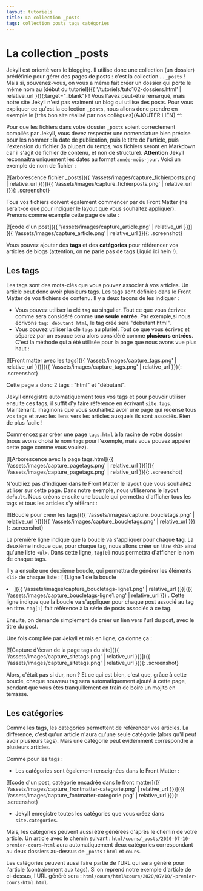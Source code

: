 ```yaml
---
layout: tutoriels
title: La collection _posts
tags: collection posts tags catégories
---
```




# La collection _posts
Jekyll est orienté vers le blogging. Il utilise donc une collection (un dossier) prédéfinie pour gérer des pages de posts : c'est la collection ... `_posts` ! Mais si, souvenez-vous, on vous a même fait créer un dossier qui porte le même nom au [début du tutoriel]({{ '/tutoriels/tuto102-dossiers.html' | relative_url }}){:target="_blank"} ! Vous l'avez peut-être remarqué, mais notre site Jekyll n'est pas vraiment un blog qui utilise des posts. Pour vous expliquer ce qu'est la collection `_posts`, nous allons donc prendre en exemple le [très bon site réalisé par nos collègues](AJOUTER LIEN) ^^. 

Pour que les fichiers dans votre dossier `_posts` soient correctement compilés par Jekyll, vous devez respecter une nomenclature bien précise pour les nommer : la date de publication, puis le titre de l'article, puis l'extension du fichier (la plupart du temps, vos fichiers seront en Markdown car il s'agit de fichier de contenu, et non de structure). **Attention** Jekyll reconnaîtra uniquement les dates au format `année-mois-jour`. Voici un exemple de nom de fichier :

[![arborescence fichier _posts]({{ '/assets/images/capture_fichierposts.png' | relative_url }})]({{ '/assets/images/capture_fichierposts.png' | relative_url }}){: .screenshot}

Tous vos fichiers doivent également commencer par du Front Matter (ne serait-ce que pour indiquer le layout que vous souhaitez appliquer). Prenons comme exemple cette page de site :

[![code d'un post]({{ '/assets/images/capture_article.png' | relative_url }})]({{ '/assets/images/capture_article.png' | relative_url }}){: .screenshot}

Vous pouvez ajouter des **tags** et des **catégories** pour référencer vos articles de blogs (attention, on ne parle pas de tags Liquid ici hein !).

## Les tags

Les tags sont des mots-clés que vous pouvez associer à vos articles. Un article peut donc avoir plusieurs tags. 
Les tags sont définies dans le Front Matter de vos fichiers de contenu. Il y a deux façons de les indiquer :
- Vous pouvez utiliser la clé `tag`  au singulier. Tout ce que vous écrivez comme sera considéré comme **une seule entrée**. Par exemple,si nous écrivons `tag: débutant html`, le tag créé sera "débutant html". 
- Vous pouvez utiliser  la clé `tags` au pluriel. Tout ce que vous écrivez et séparez par un espace sera alors considéré comme **plusieurs entrées**. C'est la méthode qui a été utilisée pour la page que nous avons vue plus haut :

[![Front matter avec les tags]({{ '/assets/images/capture_tags.png' | relative_url }})]({{ '/assets/images/capture_tags.png' | relative_url }}){: .screenshot}

Cette page a donc 2 tags : "html" et "débutant".

Jekyll enregistre automatiquement tous vos tags et pour pouvoir utiliser ensuite ces tags, il suffit d'y faire référence en écrivant `site.tags`. 
Maintenant, imaginons que vous souhaitiez avoir une page qui recense tous vos tags et avec les liens vers les articles auxquels ils sont associés. Rien de plus facile !

Commencez par créer une page `tags.html` à la racine de votre dossier (nous avons choisi le nom `tags` pour l'exemple, mais vous pouvez appeler cette page comme vous voulez).

[![Arborescence avec la page tags.html]({{ '/assets/images/capture_pagetags.png' | relative_url }})]({{ '/assets/images/capture_pagetags.png' | relative_url }}){: .screenshot}

N'oubliez pas d'indiquer dans le Front Matter le layout que vous souhaitez utiliser sur cette page. Dans notre exemple, nous utiliserons le layout `default`.
Nous créons ensuite une boucle qui permettra d'afficher tous les tags et tous les articles s'y référant :

[![Boucle pour créer les tags]({{ '/assets/images/capture_boucletags.png' | relative_url }})]({{ '/assets/images/capture_boucletags.png' | relative_url }}){: .screenshot}

La première ligne indique que la boucle va s'appliquer pour chaque **tag**. 
La deuxième indique que, pour chaque tag, nous allons créer un titre `<h3>` ainsi qu'une liste `<ul>`. Dans cette ligne, `tag[0]` nous permettra d'afficher le nom de chaque tags.

Il y a ensuite une deuxième boucle, qui permettra de générer les éléments `<li>` de chaque liste : [![Ligne 1 de la boucle <li>]({{ '/assets/images/capture_boucletags-ligne1.png' | relative_url }})]({{ '/assets/images/capture_boucletags-ligne1.png' | relative_url }}) . Cette ligne indique que la boucle va s'appliquer pour chaque post associé au tag en titre.  `tag[1]` fait référence à la série de posts associés à ce tag.

Ensuite, on demande simplement de créer un lien vers l'url du post, avec le titre du post. 

Une fois compilée par Jekyll et mis en ligne, ça donne ça :

[![Capture d'écran de la page tags du site]({{ '/assets/images/capture_sitetags.png' | relative_url }})]({{ '/assets/images/capture_sitetags.png' | relative_url }}){: .screenshot}

Alors, c'était pas si dur, non ? Et ce qui est bien, c'est que, grâce à cette boucle, chaque nouveau tag sera automatiquement ajouté à cette page, pendant que vous êtes tranquillement en train de boire un mojito en terrasse. 

## Les catégories
Comme les tags, les catégories permettent de référencer vos articles. La différence, c'est qu'un article n'aura qu'une seule catégorie (alors qu'il peut avoir plusieurs tags). Mais une catégorie peut évidemment correspondre à plusieurs articles.

Comme pour les tags :
- Les catégories sont également renseignées dans le Front Matter :

[![code d'un post, catégorie encadrée dans le front matter]({{ '/assets/images/capture_frontmatter-categorie.png' | relative_url }})]({{ '/assets/images/capture_fontmatter-categorie.png' | relative_url }}){: .screenshot}

- Jekyll enregistre toutes les catégories que vous créez dans `site.categories`.

Mais, les catégories peuvent aussi être générées d'après le chemin de votre article. Un article avec le chemin suivant : `html/cours/_posts/2020-07-10-premier-cours-html` aura automatiquement deux catégories correspondant au deux dossiers au-dessus de `_posts` : `html` et `cours`. 

Les catégories peuvent aussi faire partie de l'URL qui sera généré pour l'article (contrairement aux tags). Si on reprend notre exemple d'article de ci-dessus, l'URL généré sera : `html/cours/html%cours/2020/07/10/-premier-cours-html.html`.